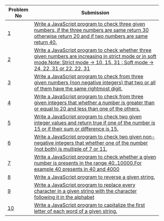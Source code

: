| Problem No                                                            | Submission                                                     |
| --------------------------------------------------------------------- | -------------------------------------------------------------- |
| [1](https://github.com/abdullah-al-feroz/JavaScript--Problem--Solve/tree/main/Basic%20150%20Problems/41-50) | [Write a JavaScript program to check three given numbers, if the three numbers are same return 30 otherwise return 20 and if two numbers are same return 40.](https://github.com/abdullah-al-feroz/JavaScript--Problem--Solve/tree/main/Basic%20150%20Problems/41-50)               |
| [2](https://github.com/abdullah-al-feroz/JavaScript--Problem--Solve/tree/main/Basic%20150%20Problems/41-50) | [Write a JavaScript program to check whether three given numbers are increasing in strict mode or in soft mode.Note: Strict mode -> 10, 15, 31 : Soft mode -> 24, 22, 31 or 22, 22, 31](https://github.com/abdullah-al-feroz/JavaScript--Problem--Solve/tree/main/Basic%20150%20Problems/41-50)       |
| [3](https://github.com/abdullah-al-feroz/JavaScript--Problem--Solve/tree/main/Basic%20150%20Problems/41-50) |[Write a JavaScript program to check from three given numbers (non negative integers) that two or all of them have the same rightmost digit.](https://github.com/abdullah-al-feroz/JavaScript--Problem--Solve/tree/main/Basic%20150%20Problems/41-50) |
| [4](https://github.com/abdullah-al-feroz/JavaScript--Problem--Solve/tree/main/Basic%20150%20Problems/41-50) | [Write a JavaScript program to check from three given integers that whether a number is greater than or equal to 20 and less than one of the others.](https://github.com/abdullah-al-feroz/JavaScript--Problem--Solve/tree/main/Basic%20150%20Problems/41-50)             |
| [5](https://github.com/abdullah-al-feroz/JavaScript--Problem--Solve/tree/main/Basic%20150%20Problems/41-50) | [Write a JavaScript program to check two given integer values and return true if one of the number is 15 or if their sum or difference is 15.](https://github.com/abdullah-al-feroz/JavaScript--Problem--Solve/tree/main/Basic%20150%20Problems/41-50)         |
| [6](https://github.com/abdullah-al-feroz/JavaScript--Problem--Solve/tree/main/Basic%20150%20Problems/41-50) | [Write a JavaScript program to check two given non-negative integers that whether one of the number (not both) is multiple of 7 or 11. ](https://github.com/abdullah-al-feroz/JavaScript--Problem--Solve/tree/main/Basic%20150%20Problems/41-50) |
| [7](https://github.com/abdullah-al-feroz/JavaScript--Problem--Solve/tree/main/Basic%20150%20Problems/41-50) | [Write a JavaScript program to check whether a given number is presents in the range 40..10000.For example 40 presents in 40 and 4000](https://github.com/abdullah-al-feroz/JavaScript--Problem--Solve/tree/main/Basic%20150%20Problems/41-50)  |
| [8](https://github.com/abdullah-al-feroz/JavaScript--Problem--Solve/tree/main/Basic%20150%20Problems/41-50) | [Write a JavaScript program to reverse a given string.](https://github.com/abdullah-al-feroz/JavaScript--Problem--Solve/tree/main/Basic%20150%20Problems/41-50)|
| [9](https://github.com/abdullah-al-feroz/JavaScript--Problem--Solve/tree/main/Basic%20150%20Problems/41-50) | [Write a JavaScript program to replace every character in a given string with the character following it in the alphabet](https://github.com/abdullah-al-feroz/JavaScript--Problem--Solve/tree/main/Basic%20150%20Problems/41-50) |
| [10](https://github.com/abdullah-al-feroz/JavaScript--Problem--Solve/tree/main/Basic%20150%20Problems/41-50)| [Write a JavaScript program to capitalize the first letter of each word of a given string. ](https://github.com/abdullah-al-feroz/JavaScript--Problem--Solve/tree/main/Basic%20150%20Problems/41-50) |

